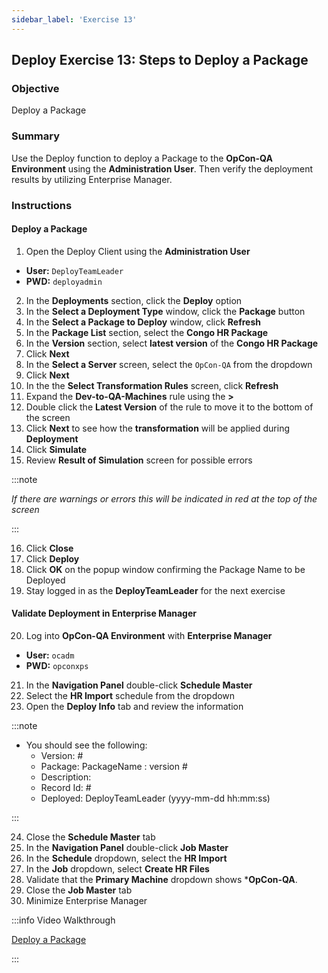 ```yaml
---
sidebar_label: 'Exercise 13'
---
```


## Deploy Exercise 13: Steps to Deploy a Package

### Objective

Deploy a Package

### Summary

Use the Deploy function to deploy a Package to the **OpCon-QA Environment** using the **Administration User**. Then verify the deployment results by utilizing Enterprise Manager.

### Instructions

#### Deploy a Package

1.  Open the Deploy Client using the **Administration User**
  * **User:** ```DeployTeamLeader```
  * **PWD:** ```deployadmin```
2.  In the **Deployments** section, click the **Deploy** option
3.  In the **Select a Deployment Type** window, click the **Package** button 
4.  In the **Select a Package to Deploy** window, click **Refresh**
5.  In the **Package List** section, select the **Congo HR Package**
6.  In the **Version** section, select **latest version** of the **Congo HR Package**
7.  Click **Next**
8.  In the **Select a Server** screen, select the ```OpCon-QA``` from the dropdown
9.  Click **Next** 
10. In the the **Select Transformation Rules** screen, click **Refresh**
11. Expand the **Dev-to-QA-Machines** rule using the **>**
12. Double click the **Latest Version** of the rule to move it to the bottom of the screen
13. Click **Next** to see how the **transformation** will be applied during **Deployment**
14. Click **Simulate**
15. Review **Result of Simulation** screen for possible errors

:::note

_If there are warnings or errors this will be indicated in red at the top of the screen_

:::

16. Click **Close** 
17. Click **Deploy** 
18. Click **OK** on the popup window confirming the Package Name to be Deployed
19. Stay logged in as the **DeployTeamLeader** for the next exercise

#### Validate Deployment in Enterprise Manager

20. Log into **OpCon-QA Environment** with **Enterprise Manager**
  * **User:** ```ocadm```
  * **PWD:** ```opconxps```
21. In the **Navigation Panel** double-click **Schedule Master** 
22. Select the **HR Import** schedule from the dropdown
23. Open the **Deploy Info** tab and review the information

:::note

* You should see the following:
  * Version: #
  * Package: PackageName : version #
  * Description: 
  * Record Id: #
  * Deployed: DeployTeamLeader (yyyy-mm-dd hh:mm:ss)

:::

24. Close the **Schedule Master** tab
25. In the **Navigation Panel** double-click **Job Master** 
26. In the **Schedule** dropdown, select the **HR Import**
27. In the **Job** dropdown, select **Create HR Files**
28. Validate that the **Primary Machine** dropdown shows ***OpCon-QA**.
29. Close the **Job Master** tab
20. Minimize Enterprise Manager 

:::info Video Walkthrough

[Deploy a Package](../static/imgdeploy/Deploy_DeployPackage.mp4)

:::